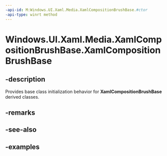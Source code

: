 ```yaml
---
-api-id: M:Windows.UI.Xaml.Media.XamlCompositionBrushBase.#ctor
-api-type: winrt method
---
```


<!-- Method syntax.
protected XamlCompositionBrushBase.XamlCompositionBrushBase()
-->

# Windows.UI.Xaml.Media.XamlCompositionBrushBase.XamlCompositionBrushBase

## -description
Provides base class initialization behavior for **XamlCompositionBrushBase** derived classes.


## -remarks

## -see-also

## -examples

